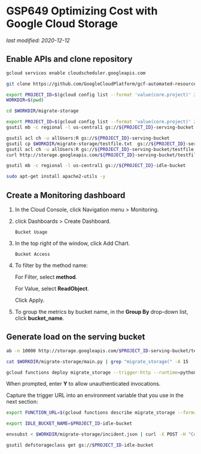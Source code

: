 # GSP649 Optimizing Cost with Google Cloud Storage

_last modified: 2020-12-12_

## Enable APIs and clone repository

```bash
gcloud services enable cloudscheduler.googleapis.com

git clone https://github.com/GoogleCloudPlatform/gcf-automated-resource-cleanup.git && cd gcf-automated-resource-cleanup/

export PROJECT_ID=$(gcloud config list --format 'value(core.project)' 2>/dev/null)
WORKDIR=$(pwd)

cd $WORKDIR/migrate-storage

export PROJECT_ID=$(gcloud config list --format 'value(core.project)' 2>/dev/null)
gsutil mb -c regional -l us-central1 gs://${PROJECT_ID}-serving-bucket

gsutil acl ch -u allUsers:R gs://${PROJECT_ID}-serving-bucket
gsutil cp $WORKDIR/migrate-storage/testfile.txt  gs://${PROJECT_ID}-serving-bucket
gsutil acl ch -u allUsers:R gs://${PROJECT_ID}-serving-bucket/testfile.txt
curl http://storage.googleapis.com/${PROJECT_ID}-serving-bucket/testfile.txt

gsutil mb -c regional -l us-central1 gs://${PROJECT_ID}-idle-bucket

sudo apt-get install apache2-utils -y

```

## Create a Monitoring dashboard

1. In the Cloud Console, click Navigation menu > Monitoring.

2. click Dashboards > Create Dashboard.

    `Bucket Usage`

3. In the top right of the window, click Add Chart.

    `Bucket Access`

4. To filter by the method name:

    For Filter, select **method**.

    For Value, select **ReadObject**.

    Click Apply.

5. To group the metrics by bucket name, in the **Group By** drop-down list, click **bucket_name**.

## Generate load on the serving bucket

```bash
ab -n 10000 http://storage.googleapis.com/$PROJECT_ID-serving-bucket/testfile.txt

cat $WORKDIR/migrate-storage/main.py | grep "migrate_storage(" -A 15

gcloud functions deploy migrate_storage --trigger-http --runtime=python37

```

When prompted, enter **Y** to allow unauthenticated invocations.

Capture the trigger URL into an environment variable that you use in the next section:

```bash
export FUNCTION_URL=$(gcloud functions describe migrate_storage --format=json | jq -r '.httpsTrigger.url')

export IDLE_BUCKET_NAME=$PROJECT_ID-idle-bucket

envsubst < $WORKDIR/migrate-storage/incident.json | curl -X POST -H "Content-Type: application/json" $FUNCTION_URL -d @-

gsutil defstorageclass get gs://$PROJECT_ID-idle-bucket

```